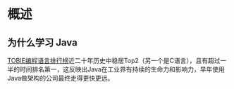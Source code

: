 # 概述

## 为什么学习 Java

[TOBIE编程语言排行榜](https://www.tiobe.com/tiobe-index/)近二十年历史中稳居Top2（另一个是C语言），且有超过一半的时间排名第一，这反映出Java在工业界有持续的生命力和影响力，早年使用Java做架构的公司最终走得更快更远。